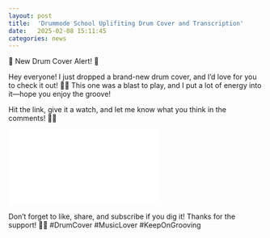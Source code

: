 ```yaml
---
layout: post
title:  'Drummode School Uplifiting Drum Cover and Transcription'
date:   2025-02-08 15:11:45
categories: news
---
```

🚨 New Drum Cover Alert! 🚨

Hey everyone! I just dropped a brand-new drum cover, and I’d love for you to check it out! 🥁🔥 This one was a blast to play, and I put a lot of energy into it—hope you enjoy the groove!

Hit the link, give it a watch, and let me know what you think in the comments! 🤘🎶

<div class="videowrapper">
<iframe src="//www.youtube.com/embed/iypAY3XHEtw" frameborder="0" allowfullscreen></iframe>
</div>

Don’t forget to like, share, and subscribe if you dig it! Thanks for the support! 🙌💥 #DrumCover #MusicLover #KeepOnGrooving 

